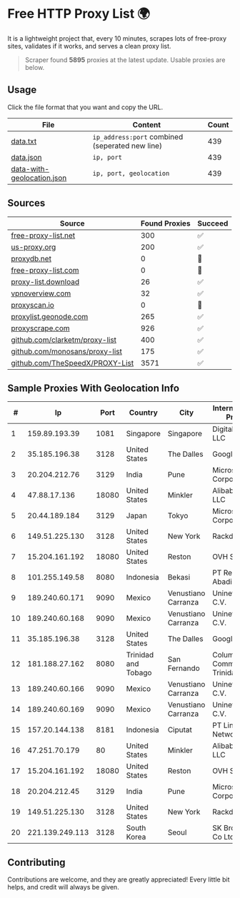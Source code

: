 
# Free HTTP Proxy List 🌍

It is a lightweight project that, every 10 minutes, scrapes lots of free-proxy sites, validates if it works, and serves a clean proxy list.


> Scraper found **5895** proxies at the latest update. Usable proxies are below.

## Usage

Click the file format that you want and copy the URL.


|File|Content|Count|
|----|-------|-----|
|[data.txt](https://raw.githubusercontent.com/themiralay/Proxy-List-World/master/data.txt)|`ip_address:port` combined (seperated new line)|439|
|[data.json](https://raw.githubusercontent.com/themiralay/Proxy-List-World/master/data.json)|`ip, port`|439|
|[data-with-geolocation.json](https://raw.githubusercontent.com/themiralay/Proxy-List-World/master/data-with-geolocation.json)|`ip, port, geolocation`|439|

## Sources

|Source|Found Proxies|Succeed|
|------|-------------|-------|
|[free-proxy-list.net](https://free-proxy-list.net)|300|✅|
|[us-proxy.org](https://www.us-proxy.org)|200|✅|
|[proxydb.net](http://proxydb.net)|0|🚫|
|[free-proxy-list.com](https://free-proxy-list.com/?page=&port=&type%5B%5D=http&type%5B%5D=https&up_time=0&search=Search)|0|🚫|
|[proxy-list.download](https://www.proxy-list.download/HTTP)|26|✅|
|[vpnoverview.com](https://vpnoverview.com/privacy/anonymous-browsing/free-proxy-servers)|32|✅|
|[proxyscan.io](https://www.proxyscan.io)|0|🚫|
|[proxylist.geonode.com](https://proxylist.geonode.com/api/proxy-list?limit=300&page=1&sort_by=lastChecked&sort_type=desc&protocols=http,https)|265|✅|
|[proxyscrape.com](https://api.proxyscrape.com/v2/?request=displayproxies&protocol=http&timeout=10000&country=all&ssl=all&anonymity=all)|926|✅|
|[github.com/clarketm/proxy-list](https://raw.githubusercontent.com/clarketm/proxy-list/master/proxy-list-raw.txt)|400|✅|
|[github.com/monosans/proxy-list](https://raw.githubusercontent.com/monosans/proxy-list/main/proxies/http.txt)|175|✅|
|[github.com/TheSpeedX/PROXY-List](https://raw.githubusercontent.com/TheSpeedX/PROXY-List/master/http.txt)|3571|✅|


## Sample Proxies With Geolocation Info

|#|Ip|Port|Country|City|Internet Service Provider|
|-|--|----|-------|----|-------------------------|
|1|159.89.193.39|1081|Singapore|Singapore|DigitalOcean, LLC|
|2|35.185.196.38|3128|United States|The Dalles|Google LLC|
|3|20.204.212.76|3129|India|Pune|Microsoft Corporation|
|4|47.88.17.136|18080|United States|Minkler|Alibaba.com LLC|
|5|20.44.189.184|3129|Japan|Tokyo|Microsoft Corporation|
|6|149.51.225.130|3128|United States|New York|Rackdog, LLC|
|7|15.204.161.192|18080|United States|Reston|OVH SAS|
|8|101.255.149.58|8080|Indonesia|Bekasi|PT Remala Abadi|
|9|189.240.60.171|9090|Mexico|Venustiano Carranza|Uninet S.A. de C.V.|
|10|189.240.60.168|9090|Mexico|Venustiano Carranza|Uninet S.A. de C.V.|
|11|35.185.196.38|3128|United States|The Dalles|Google LLC|
|12|181.188.27.162|8080|Trinidad and Tobago|San Fernando|Columbus Communications Trinidad Limited.|
|13|189.240.60.166|9090|Mexico|Venustiano Carranza|Uninet S.A. de C.V.|
|14|189.240.60.169|9090|Mexico|Venustiano Carranza|Uninet S.A. de C.V.|
|15|157.20.144.138|8181|Indonesia|Ciputat|PT Lintas Network Solusi|
|16|47.251.70.179|80|United States|Minkler|Alibaba Cloud LLC|
|17|15.204.161.192|18080|United States|Reston|OVH SAS|
|18|20.204.212.45|3129|India|Pune|Microsoft Corporation|
|19|149.51.225.130|3128|United States|New York|Rackdog, LLC|
|20|221.139.249.113|3128|South Korea|Seoul|SK Broadband Co Ltd|



## Contributing

Contributions are welcome, and they are greatly appreciated! Every
little bit helps, and credit will always be given.

